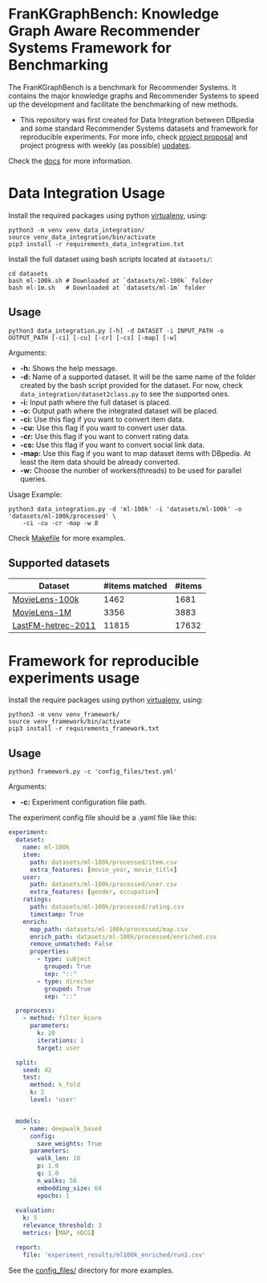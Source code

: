 # FranKGraphBench: Knowledge Graph Aware Recommender Systems Framework for Benchmarking

The FranKGraphBench is a benchmark for Recommender Systems.
It contains the major knowledge graphs and Recommender Systems to speed up the development and facilitate the benchmarking of new methods. 

<sub><sup>
* This repository was first created for Data Integration between DBpedia and some standard Recommender Systems datasets and framework for reproducible experiments. For more info, check [project proposal](https://github.com/AlvaroJoseLopes/GSoC-2023) and project progress with weekly (as possible) [updates](https://github.com/AKSW/frankgraphbench/wiki). 
</sup></sub>

Check the [docs](https://knowledge-graph-aware-recommender-systems-with-dbpedia.readthedocs.io/en/latest/index.html) for more information.

# Data Integration Usage
Install the required packages using python [virtualenv](https://docs.python.org/3/library/venv.html), using:

```shell
python3 -m venv venv_data_integration/
source venv_data_integration/bin/activate
pip3 install -r requirements_data_integration.txt 
```

Install the full dataset using bash scripts located at `datasets/`:

```shell
cd datasets
bash ml-100k.sh # Downloaded at `datasets/ml-100k` folder
bash ml-1m.sh   # Downloaded at `datasets/ml-1m` folder
```

## Usage
```shell
python3 data_integration.py [-h] -d DATASET -i INPUT_PATH -o OUTPUT_PATH [-ci] [-cu] [-cr] [-cs] [-map] [-w]
```

Arguments:
- **-h:** Shows the help message.
- **-d:** Name of a supported dataset. It will be the same name of the folder created by the bash script provided for the dataset. For now, check `data_integration/dataset2class.py` to see the supported ones.
- **-i:** Input path where the full dataset is placed.
- **-o:** Output path where the integrated dataset will be placed.
- **-ci:** Use this flag if you want to convert item data.
- **-cu:** Use this flag if you want to convert user data.
- **-cr:** Use this flag if you want to convert rating data.
- **-cs:** Use this flag if you want to convert social link data.
- **-map:** Use this flag if you want to map dataset items with DBpedia. At least the item data should be already converted.
- **-w:** Choose the number of workers(threads) to be used for parallel queries.

Usage Example:

```shell
python3 data_integration.py -d 'ml-100k' -i 'datasets/ml-100k' -o 'datasets/ml-100k/processed' \
    -ci -cu -cr -map -w 8
```

Check [Makefile](Makefile) for more examples.

## Supported datasets

| Dataset | #items matched | #items |
|---------|---------------|---|
|[MovieLens-100k](https://grouplens.org/datasets/movielens/100k/)|1462|1681|
|[MovieLens-1M](https://grouplens.org/datasets/movielens/1m/)|3356|3883|
|[LastFM-hetrec-2011](https://grouplens.org/datasets/hetrec-2011/)|11815|17632| 

# Framework for reproducible experiments usage
Install the require packages using python [virtualenv](https://docs.python.org/3/library/venv.html), using:

```shell
python3 -m venv venv_framework/
source venv_framework/bin/activate
pip3 install -r requirements_framework.txt 
```

## Usage 

```shell
python3 framework.py -c 'config_files/test.yml'
```
Arguments:
- **-c:** Experiment configuration file path.

The experiment config file should be a .yaml file like this:

```yaml
experiment:
  dataset: 
    name: ml-100k
    item:
      path: datasets/ml-100k/processed/item.csv 
      extra_features: [movie_year, movie_title] 
    user:
      path: datasets/ml-100k/processed/user.csv 
      extra_features: [gender, occupation] 
    ratings: 
      path: datasets/ml-100k/processed/rating.csv 
      timestamp: True
    enrich:
      map_path: datasets/ml-100k/processed/map.csv
      enrich_path: datasets/ml-100k/processed/enriched.csv
      remove_unmatched: False
      properties:
        - type: subject
          grouped: True
          sep: "::"
        - type: director
          grouped: True
          sep: "::"

  preprocess:
    - method: filter_kcore
      parameters:
        k: 20
        iterations: 1
        target: user

  split:
    seed: 42
    test:
      method: k_fold
      k: 2
      level: 'user'


  models:
    - name: deepwalk_based
      config:
        save_weights: True
      parameters:
        walk_len: 10
        p: 1.0
        q: 1.0
        n_walks: 50
        embedding_size: 64
        epochs: 1
  
  evaluation:
    k: 5
    relevance_threshold: 3
    metrics: [MAP, nDCG]

  report:
    file: 'experiment_results/ml100k_enriched/run1.csv'
```

See the [config_files/](/config_files/) directory for more examples.
